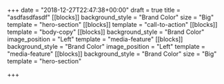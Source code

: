 +++
date = "2018-12-27T22:47:38+00:00"
draft = true
title = "asdfasdfasdf"
[[blocks]]
background_style = "Brand Color"
size = "Big"
template = "hero-section"
[[blocks]]
template = "call-to-action"
[[blocks]]
template = "body-copy"
[[blocks]]
background_style = "Brand Color"
image_position = "Left"
template = "media-feature"
[[blocks]]
background_style = "Brand Color"
image_position = "Left"
template = "media-feature"
[[blocks]]
background_style = "Brand Color"
size = "Big"
template = "hero-section"

+++
